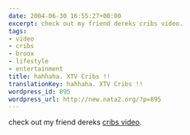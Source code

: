 ```yaml
---
date: 2004-06-30 16:55:27+00:00
excerpt: check out my friend dereks cribs video.
tags:
- video
- cribs
- broox
- lifestyle
- entertainment
title: hahhaha. XTV Cribs !!
translationKey: hahhaha. XTV Cribs !!
wordpress_id: 895
wordpress_url: http://new.nata2.org/?p=895
---
```


check out my friend dereks <a href="http://derek.broox.com/?page=video&amp;vid=3">cribs video</a>.